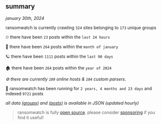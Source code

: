 
## summary
_january 30th, 2024_

ransomwatch is currently crawling `324` sites belonging to `173` unique groups

⏲ there have been `23` posts within the `last 24 hours`

🦈 there have been `264` posts within the `month of january`

🪐 there have been `1111` posts within the `last 90 days`

🏚 there have been `264` posts within the `year of 2024`

_⚙️ there are currently `109` online hosts & `104` custom parsers._

🦕 ransomwatch has been running for `2 years, 4 months and 23 days` and indexed `9721` posts

_all data  [(groups)](http://ransomwhat.telemetry.ltd/groups) and [(posts)](http://ransomwhat.telemetry.ltd/posts) is available in JSON (updated hourly)_

> ransomwatch is fully [open source](https://github.com/joshhighet/ransomwatch#ransomwatch--). please consider [sponsoring](https://github.com/sponsors/joshhighet) if you find it useful!
